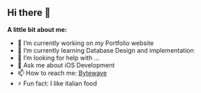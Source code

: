 ## Hi there 👋

**A little bit about me:**

- 🔭 I’m currently working on my Portfolio website
- 🌱 I’m currently learning Database Design and implementation
- 🤔 I’m looking for help with ...
- 💬 Ask me about iOS Development
- 📫 How to reach me: [Bytewave](https://bytewave.nl)
- ⚡ Fun fact: I like italian food
